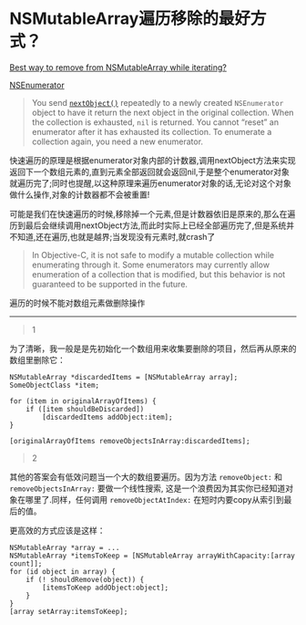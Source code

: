 # NSMutableArray遍历移除的最好方式？
[Best way to remove from NSMutableArray while iterating?](https://stackoverflow.com/questions/111866/best-way-to-remove-from-nsmutablearray-while-iterating)

[NSEnumerator](https://developer.apple.com/documentation/foundation/nsenumerator)

> You send [`nextObject()`](https://developer.apple.com/documentation/foundation/nsenumerator/1409616-nextobject) repeatedly to a newly created `NSEnumerator` object to have it return the next object in the original collection. When the collection is exhausted, `nil` is returned. You cannot “reset” an enumerator after it has exhausted its collection. To enumerate a collection again, you need a new enumerator.

快速遍历的原理是根据enumerator对象内部的计数器,调用nextObject方法来实现返回下一个数组元素的,直到元素全部返回就会返回nil,于是整个enumerator对象就遍历完了;同时也提醒,以这种原理来遍历enumerator对象的话,无论对这个对象做什么操作,对象的计数器都不会被重置!

可能是我们在快速遍历的时候,移除掉一个元素,但是计数器依旧是原来的,那么在遍历到最后会继续调用nextObject方法,而此时实际上已经全部遍历完了,但是系统并不知道,还在遍历,也就是越界;当发现没有元素时,就crash了

> In Objective-C, it is not safe to modify a mutable collection while enumerating through it. Some enumerators may currently allow enumeration of a collection that is modified, but this behavior is not guaranteed to be supported in the future.

遍历的时候不能对数组元素做删除操作

___



> 1

为了清晰，我一般是是先初始化一个数组用来收集要删除的项目，然后再从原来的数组里删除它：

```objc
NSMutableArray *discardedItems = [NSMutableArray array];
SomeObjectClass *item;

for (item in originalArrayOfItems) {
    if ([item shouldBeDiscarded])
        [discardedItems addObject:item];
}

[originalArrayOfItems removeObjectsInArray:discardedItems];
```

> 2

其他的答案会有低效问题当一个大的数组要遍历。因为方法 `removeObject:` 和 `removeObjectsInArray:` 要做一个线性搜索, 这是一个浪费因为其实你已经知道对象在哪里了.同样，任何调用 `removeObjectAtIndex:` 在短时内要copy从索引到最后的值。

更高效的方式应该是这样：

```Objc
NSMutableArray *array = ...
NSMutableArray *itemsToKeep = [NSMutableArray arrayWithCapacity:[array count]];
for (id object in array) {
    if (! shouldRemove(object)) {
        [itemsToKeep addObject:object];
    }
}
[array setArray:itemsToKeep];
```

